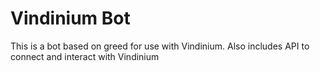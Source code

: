 # Vindinium Bot
This is a bot based on greed for use with Vindinium.
Also includes API to connect and interact with Vindinium
